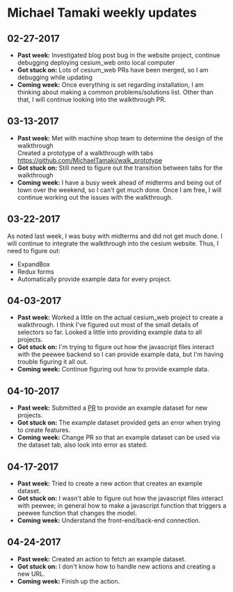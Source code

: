 # Michael Tamaki weekly updates

## 02-27-2017

- **Past week:** Investigated blog post bug in the website project, continue 
debugging deploying cesium_web onto local computer
- **Got stuck on:** Lots of cesium_web PRs have been merged, so I am debugging
while updating
- **Coming week:** Once everything is set regarding installation, I am thinking
about making a common problems/solutions list. Other than that, I will continue
looking into the walkthrough PR.

## 03-13-2017
- **Past week:** Met with machine shop team to determine the design of the walkthrough  
Created a prototype of a walkthrough with tabs https://github.com/MichaelTamaki/walk_prototype  
- **Got stuck on:** Still need to figure out the transition between tabs for the walkthrough
- **Coming week:** I have a busy week ahead of midterms and being out of town over the weekend,
so I can't get much done. Once I am free, I will continue working out the issues with the
walkthrough. 

## 03-22-2017
As noted last week, I was busy with midterms and did not get much done. I will continue to integrate
the walkthrough into the cesium website. Thus, I need to figure out:  
- ExpandBox  
- Redux forms
- Automatically provide example data for every project.

## 04-03-2017
- **Past week:** Worked a little on the actual cesium_web project to create a walkthrough. I think I've figured out most of the small details of selectors so far. Looked a little into providing example data to all projects.  
- **Got stuck on:** I'm trying to figure out how the javascript files interact with the peewee backend so I can provide example data, but I'm having trouble figuring it all out.  
- **Coming week:** Continue figuring out how to provide example data.

## 04-10-2017
- **Past week:** Submitted a [PR](https://github.com/cesium-ml/cesium_web/pull/181) to provide an example dataset for new projects.  
- **Got stuck on:** The example dataset provided gets an error when trying to create features.  
- **Coming week:** Change PR so that an example dataset can be used via the dataset tab, also look into error as stated.  

## 04-17-2017
- **Past week:** Tried to create a new action that creates an example dataset.  
- **Got stuck on:** I wasn't able to figure out how the javascript files interact with peewee; in general how to make a javascript function that triggers a peewee function that changes the model.  
- **Coming week:** Understand the front-end/back-end connection.  

## 04-24-2017
- **Past week:** Created an action to fetch an example dataset.  
- **Got stuck on:** I don't know how to handle new actions and creating a new URL.  
- **Coming week:** Finish up the action.
